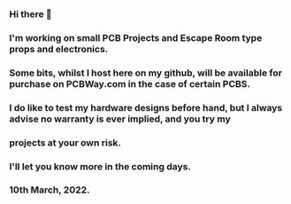 ### Hi there 👋

### I'm working on small PCB Projects and Escape Room type props and electronics.
### Some bits, whilst I host here on my github, will be available for purchase on PCBWay.com in the case of certain PCBS.
### I do like to test my hardware designs before hand, but I always advise no warranty is ever implied, and you try my
### projects at your own risk.

### I'll let you know more in the coming days.
### 10th March, 2022.

<!--
**jonharrisprojects/jonharrisprojects** is a ✨ _special_ ✨ repository because its `README.md` (this file) appears on your GitHub profile.

Here are some ideas to get you started:

- 🔭 I’m currently working on ...
- 🌱 I’m currently learning ...
- 👯 I’m looking to collaborate on ...
- 🤔 I’m looking for help with ...
- 💬 Ask me about ...
- 📫 How to reach me: ...
- 😄 Pronouns: ...
- ⚡ Fun fact: ...
-->
